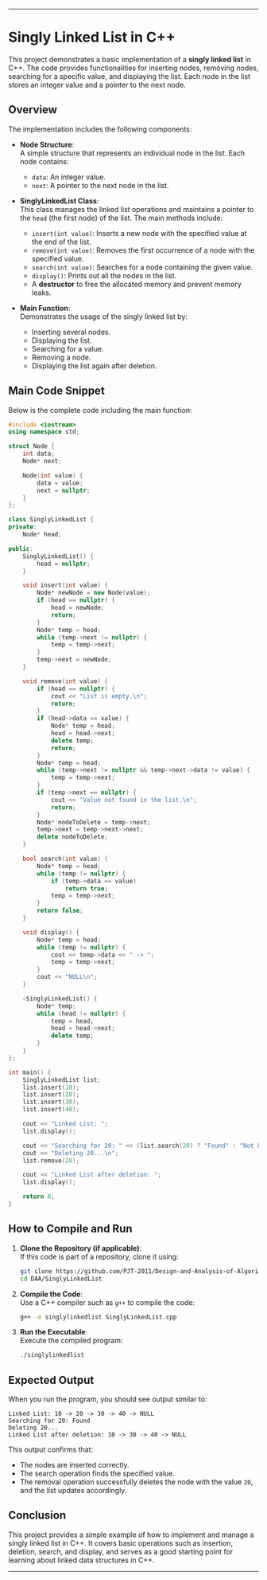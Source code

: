 

---

# Singly Linked List in C++

This project demonstrates a basic implementation of a **singly linked list** in C++. The code provides functionalities for inserting nodes, removing nodes, searching for a specific value, and displaying the list. Each node in the list stores an integer value and a pointer to the next node.

## Overview

The implementation includes the following components:

- **Node Structure**:  
  A simple structure that represents an individual node in the list. Each node contains:
  - `data`: An integer value.
  - `next`: A pointer to the next node in the list.

- **SinglyLinkedList Class**:  
  This class manages the linked list operations and maintains a pointer to the `head` (the first node) of the list. The main methods include:
  - `insert(int value)`: Inserts a new node with the specified value at the end of the list.
  - `remove(int value)`: Removes the first occurrence of a node with the specified value.
  - `search(int value)`: Searches for a node containing the given value.
  - `display()`: Prints out all the nodes in the list.
  - A **destructor** to free the allocated memory and prevent memory leaks.

- **Main Function**:  
  Demonstrates the usage of the singly linked list by:
  - Inserting several nodes.
  - Displaying the list.
  - Searching for a value.
  - Removing a node.
  - Displaying the list again after deletion.

## Main Code Snippet

Below is the complete code including the main function:

```cpp
#include <iostream>
using namespace std;

struct Node {
    int data;
    Node* next;

    Node(int value) {
        data = value;
        next = nullptr;
    }
};

class SinglyLinkedList {
private:
    Node* head;

public:
    SinglyLinkedList() {
        head = nullptr;
    }

    void insert(int value) {
        Node* newNode = new Node(value);
        if (head == nullptr) {
            head = newNode;
            return;
        }
        Node* temp = head;
        while (temp->next != nullptr) {
            temp = temp->next;
        }
        temp->next = newNode;
    }

    void remove(int value) {
        if (head == nullptr) {
            cout << "List is empty.\n";
            return;
        }
        if (head->data == value) {
            Node* temp = head;
            head = head->next;
            delete temp;
            return;
        }
        Node* temp = head;
        while (temp->next != nullptr && temp->next->data != value) {
            temp = temp->next;
        }
        if (temp->next == nullptr) {
            cout << "Value not found in the list.\n";
            return;
        }
        Node* nodeToDelete = temp->next;
        temp->next = temp->next->next;
        delete nodeToDelete;
    }

    bool search(int value) {
        Node* temp = head;
        while (temp != nullptr) {
            if (temp->data == value)
                return true;
            temp = temp->next;
        }
        return false;
    }

    void display() {
        Node* temp = head;
        while (temp != nullptr) {
            cout << temp->data << " -> ";
            temp = temp->next;
        }
        cout << "NULL\n";
    }

    ~SinglyLinkedList() {
        Node* temp;
        while (head != nullptr) {
            temp = head;
            head = head->next;
            delete temp;
        }
    }
};

int main() {
    SinglyLinkedList list;
    list.insert(10);
    list.insert(20);
    list.insert(30);
    list.insert(40);

    cout << "Linked List: ";
    list.display();

    cout << "Searching for 20: " << (list.search(20) ? "Found" : "Not Found") << "\n";
    cout << "Deleting 20...\n";
    list.remove(20);

    cout << "Linked List after deletion: ";
    list.display();

    return 0;
}
```

## How to Compile and Run

1. **Clone the Repository (if applicable)**:  
   If this code is part of a repository, clone it using:
   ```bash
   git clone https://github.com/PJT-2011/Design-and-Analysis-of-Algorithms.git
   cd DAA/SinglyLinkedList
   ```

2. **Compile the Code**:  
   Use a C++ compiler such as `g++` to compile the code:
   ```bash
   g++ -o singlylinkedlist SinglyLinkedList.cpp
   ```

3. **Run the Executable**:  
   Execute the compiled program:
   ```bash
   ./singlylinkedlist
   ```

## Expected Output

When you run the program, you should see output similar to:

```
Linked List: 10 -> 20 -> 30 -> 40 -> NULL
Searching for 20: Found
Deleting 20...
Linked List after deletion: 10 -> 30 -> 40 -> NULL
```

This output confirms that:
- The nodes are inserted correctly.
- The search operation finds the specified value.
- The removal operation successfully deletes the node with the value `20`, and the list updates accordingly.

## Conclusion

This project provides a simple example of how to implement and manage a singly linked list in C++. It covers basic operations such as insertion, deletion, search, and display, and serves as a good starting point for learning about linked data structures in C++.

---

